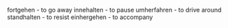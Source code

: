 fortgehen - to go away
innehalten - to pause
umherfahren - to drive around
standhalten - to resist
einhergehen - to accompany
